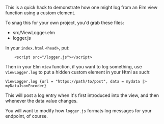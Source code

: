 This is a quick hack to demonstrate how one might log from an Elm view function using a custom element.

To snag this for your own project, you'd grab these files:
* src/ViewLogger.elm
* logger.js

In your `index.html` `<head>`, put:
```
	<script src="/logger.js"></script>
```

Then in your Elm `view` function, if you want to log something, use `ViewLogger.log` to put a hidden custom element in your Html as such:
```
ViewLogger.log {url = "https://path/to/post", data = mydata |> myDataJsonEncoder} 
```

This will post a log entry when it's first introduced into the view, and then whenever the data value changes. 

You will want to modify how `logger.js` formats log messages for your endpoint, of course.
